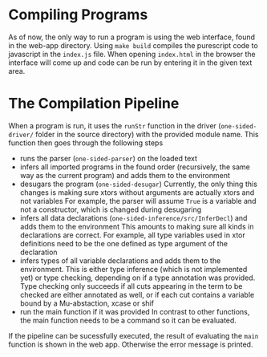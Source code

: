 # Compiling Programs
 
As of now, the only way to run a program is using the web interface, found in the web-app directory. 
Using `make build` compiles the purescript code to javascript in the `index.js` file. 
When opening `index.html` in the browser the interface will come up and code can be run by entering it in the given text area.

# The Compilation Pipeline

When a program is run, it uses the `runStr` function in the driver (`one-sided-driver/` folder in the source directory) with the provided module name.
This function then goes through the following steps
 
* runs the parser (`one-sided-parser`) on the loaded text
* infers all imported programs in the found order (recursively, the same way as the current program) and adds them to the environment
* desugars the program (`one-sided-desugar`)
    Currently, the only thing this changes is making sure xtors without arguments are actually xtors and not variables
    For example, the parser will assume `True` is a variable and not a constructor, which is changed during desugaring
* infers all data declarations (`one-sided-inference/src/InferDecl`) and adds them to the environment
    This amounts to making sure all kinds in declarations are correct.
    For example, all type variables used in xtor definitions need to be the one defined as type argument of the declaration
* infers types of all variable declarations and adds them to the environment.
    This is either type inference (which is not implemented yet) or type checking, depending on if a type annotation was provided.
    Type checking only succeeds if all cuts appearing in the term to be checked are either annotated as well, or if each cut contains a variable bound by a Mu-abstaction, xcase or shif
* run the main function if it was provided
    In contrast to other functions, the main function needs to be a command so it can be evaluated.

If the pipeline can be sucessfully executed, the result of evaluating the `main` function is shown in the web app. Otherwise the error message is printed.
